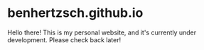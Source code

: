 # benhertzsch.github.io

Hello there!
This is my personal website, and it's currently under development. Please check back later!
